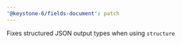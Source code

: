 ```yaml
---
'@keystone-6/fields-document': patch
---
```


Fixes structured JSON output types when using `structure`
